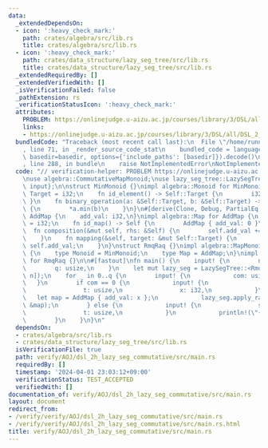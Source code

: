 ```yaml
---
data:
  _extendedDependsOn:
  - icon: ':heavy_check_mark:'
    path: crates/algebra/src/lib.rs
    title: crates/algebra/src/lib.rs
  - icon: ':heavy_check_mark:'
    path: crates/data_structure/lazy_seg_tree/src/lib.rs
    title: crates/data_structure/lazy_seg_tree/src/lib.rs
  _extendedRequiredBy: []
  _extendedVerifiedWith: []
  _isVerificationFailed: false
  _pathExtension: rs
  _verificationStatusIcon: ':heavy_check_mark:'
  attributes:
    PROBLEM: https://onlinejudge.u-aizu.ac.jp/courses/library/3/DSL/all/DSL_2_H
    links:
    - https://onlinejudge.u-aizu.ac.jp/courses/library/3/DSL/all/DSL_2_H
  bundledCode: "Traceback (most recent call last):\n  File \"/home/runner/.local/lib/python3.10/site-packages/onlinejudge_verify/documentation/build.py\"\
    , line 71, in _render_source_code_stat\n    bundled_code = language.bundle(stat.path,\
    \ basedir=basedir, options={'include_paths': [basedir]}).decode()\n  File \"/home/runner/.local/lib/python3.10/site-packages/onlinejudge_verify/languages/rust.py\"\
    , line 288, in bundle\n    raise NotImplementedError\nNotImplementedError\n"
  code: "// verification-helper: PROBLEM https://onlinejudge.u-aizu.ac.jp/courses/library/3/DSL/all/DSL_2_H\n\
    \nuse algebra::CommutativeMapMonoid;\nuse lazy_seg_tree::LazySegTree;\nuse proconio::{fastout,\
    \ input};\n\nstruct MinMonoid {}\nimpl algebra::Monoid for MinMonoid {\n    type\
    \ Target = i32;\n    fn id_element() -> Self::Target {\n        i32::MAX\n   \
    \ }\n    fn binary_operation(a: &Self::Target, b: &Self::Target) -> Self::Target\
    \ {\n        *a.min(b)\n    }\n}\n#[derive(Clone, Debug, PartialEq, Eq)]\nstruct\
    \ AddMap {\n    add_val: i32,\n}\nimpl algebra::Map for AddMap {\n    type Target\
    \ = i32;\n    fn id_map() -> Self {\n        AddMap { add_val: 0 }\n    }\n  \
    \  fn composition(&mut self, rhs: &Self) {\n        self.add_val += rhs.add_val;\n\
    \    }\n    fn mapping(&self, target: &mut Self::Target) {\n        *target +=\
    \ self.add_val;\n    }\n}\nstruct RmqRaq {}\nimpl algebra::MapMonoid for RmqRaq\
    \ {\n    type Monoid = MinMonoid;\n    type Map = AddMap;\n}\nimpl CommutativeMapMonoid\
    \ for RmqRaq {}\n\n#[fastout]\nfn main() {\n    input! {\n        n: usize,\n\
    \        q: usize,\n    }\n    let mut lazy_seg = LazySegTree::<RmqRaq>::from(vec![0;\
    \ n]);\n    for _ in 0..q {\n        input! {\n            com: usize,\n     \
    \   }\n        if com == 0 {\n            input! {\n                s: usize,\n\
    \                t: usize,\n                x: i32,\n            }\n         \
    \   let map = AddMap { add_val: x };\n            lazy_seg.apply_range_commutative(s..=t,\
    \ &map);\n        } else {\n            input! {\n                s: usize,\n\
    \                t: usize,\n            }\n            println!(\"{}\", lazy_seg.prod(s..=t));\n\
    \        }\n    }\n}\n"
  dependsOn:
  - crates/algebra/src/lib.rs
  - crates/data_structure/lazy_seg_tree/src/lib.rs
  isVerificationFile: true
  path: verify/AOJ/dsl_2h_lazy_seg_commutative/src/main.rs
  requiredBy: []
  timestamp: '2024-04-01 23:03:12+09:00'
  verificationStatus: TEST_ACCEPTED
  verifiedWith: []
documentation_of: verify/AOJ/dsl_2h_lazy_seg_commutative/src/main.rs
layout: document
redirect_from:
- /verify/verify/AOJ/dsl_2h_lazy_seg_commutative/src/main.rs
- /verify/verify/AOJ/dsl_2h_lazy_seg_commutative/src/main.rs.html
title: verify/AOJ/dsl_2h_lazy_seg_commutative/src/main.rs
---
```

